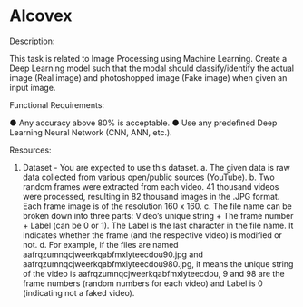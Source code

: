 # Alcovex
Description:

  This task is related to Image Processing using Machine Learning. Create a Deep Learning model such that the modal
  should classify/identify the actual image (Real image) and photoshopped image (Fake image) when given an input
  image.
  
Functional Requirements:

  ● Any accuracy above 80% is acceptable.
  ● Use any predefined Deep Learning Neural Network (CNN, ANN, etc.).
  
Resources:

  1. Dataset - You are expected to use this dataset.
  a. The given data is raw data collected from various open/public sources (YouTube).
  b. Two random frames were extracted from each video. 41 thousand videos were processed, resulting in
  82 thousand images in the .JPG format. Each frame image is of the resolution 160 x 160.
  c. The file name can be broken down into three parts: Video’s unique string + The frame number + Label
  (can be 0 or 1). The Label is the last character in the file name. It indicates whether the frame (and the
  respective video) is modified or not.
  d. For example, if the files are named aafrqzumnqcjweerkqabfmxlyteecdou90.jpg and
  aafrqzumnqcjweerkqabfmxlyteecdou980.jpg, it means the unique string of the video is
  aafrqzumnqcjweerkqabfmxlyteecdou, 9 and 98 are the frame numbers (random numbers for each
  video) and Label is 0 (indicating not a faked video).
